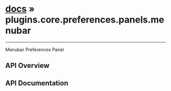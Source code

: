 # [docs](index.md) » plugins.core.preferences.panels.menubar
---

Menubar Preferences Panel

## API Overview

## API Documentation


